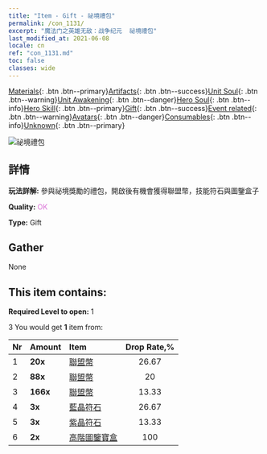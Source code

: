 ```yaml
---
title: "Item - Gift - 祕境禮包"
permalink: /con_1131/
excerpt: "魔法门之英雄无敌：战争纪元  祕境禮包"
last_modified_at: 2021-06-08
locale: cn
ref: "con_1131.md"
toc: false
classes: wide
---
```

 [Materials](/ItemsCN/){: .btn .btn--primary}[Artifacts](/ItemsCN/Artifacts/){: .btn .btn--success}[Unit Soul](/ItemsCN/UnitSoul/){: .btn .btn--warning}[Unit Awakening](/ItemsCN/UnitAwakening/){: .btn .btn--danger}[Hero Soul](/ItemsCN/HeroSoul/){: .btn .btn--info}[Hero Skill](/ItemsCN/HeroSkill/){: .btn .btn--primary}[Gift](/ItemsCN/Gift/){: .btn .btn--success}[Event related](/ItemsCN/Events/){: .btn .btn--warning}[Avatars](/ItemsCN/Avatars/){: .btn .btn--danger}[Consumables](/ItemsCN/Consumables/){: .btn .btn--info}[Unknown](/ItemsCN/Unknown/){: .btn .btn--primary}

 ![祕境禮包](/images/t/i_907002.png)

## 詳情
 **玩法詳解:** 參與祕境獎勵的禮包，開啟後有機會獲得聯盟幣，技能符石與圖鑒盒子

 **Quality:** <span style="color: #DA70D6">OK</span>

 **Type:** Gift

## Gather

  None

## This item contains:

 **Required Level to open:** 1

 3 You would get **1** item  from:

  | Nr | Amount |     Item    | Drop Rate,% |
  |:---|:-------|:------------|:---------:|
  | 1 |  **20x** | [聯盟幣](/cn/Items/con_896/) | 26.67 | 
  | 2 |  **88x** | [聯盟幣](/cn/Items/con_896/) | 20 | 
  | 3 |  **166x** | [聯盟幣](/cn/Items/con_896/) | 13.33 | 
  | 4 |  **3x** | [藍晶符石](/cn/Items/con_716/) | 26.67 | 
  | 5 |  **3x** | [紫晶符石](/cn/Items/con_720/) | 13.33 | 
  | 6 |  **2x** | [高階圖鑒寶盒](/cn/Items/con_760/) | 100 | 
